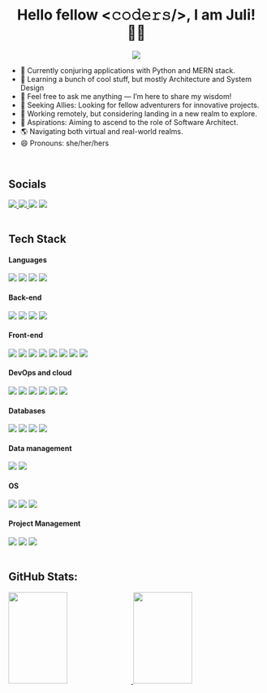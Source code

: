  <p align="center">
  <h1 align="center">Hello fellow <𝚌𝚘𝚍𝚎𝚛𝚜/>, I am Juli! 👋🏾</h1>
</p>

 <p align="center">
    <img src="https://readme-typing-svg.demolab.com/?lines=Full-Stack+Developer;Wizard+of+the+digital+realm!;Woman+who+loves+coding!&font=Rubik&center=true&width=440&height=45&color=9058FE&vCenter=true&pause=1000&size=30"/></a>
</p>

- 🔭 Currently conjuring applications with Python and MERN stack.
- 🌱 Learning a bunch of cool stuff, but mostly Architecture and System Design
- 💬 Feel free to ask me anything — I’m here to share my wisdom!
- 👯 Seeking Allies: Looking for fellow adventurers for innovative projects.
- 📍 Working remotely, but considering landing in a new realm to explore.
- 🎯 Aspirations: Aiming to ascend to the role of Software Architect.
- 🌎 Navigating both virtual and real-world realms.
- 😄 Pronouns: she/her/hers

<br>

## Socials

<div>   
  <a href="https://julianazacharias.github.io/" target="_blank"><img src="https://img.shields.io/badge/GitHub%20Pages-222222.svg?style=for-the-badge&logo=GitHub-Pages&logoColor=white">
  <a href="https://www.linkedin.com/in/juliana-z-a51a0111b/" target="_blank"><img src="https://img.shields.io/badge/-LinkedIn-%230077B5?style=for-the-badge&logo=linkedin&logoColor=white">
  <a href="https://julianazacharias.hashnode.dev/" target="_blank"><img src="https://img.shields.io/badge/Hashnode-2962FF?style=for-the-badge&logo=hashnode&logoColor=white"></a>
  <a href="https://hackernoon.com/u/julianazacharias" target="_blank"><img src="https://img.shields.io/badge/Hacker%20Noon-00FE00.svg?style=for-the-badge&logo=Hacker-Noon&logoColor=white"></a>
<div>

<br>
   
## Tech Stack

  <div> 
   <h4>Languages</h4>
   <div>   
    <a><img src="https://img.shields.io/badge/Python-3776AB.svg?style=for-the-badge&logo=Python&logoColor=white" target="_blank">
    <a><img src="https://img.shields.io/badge/JavaScript-F7DF1E.svg?style=for-the-badge&logo=JavaScript&logoColor=black" target="_blank">
    <a><img src="https://img.shields.io/badge/TypeScript-3178C6.svg?style=for-the-badge&logo=TypeScript&logoColor=white" target="_blank">
    <a><img src="https://img.shields.io/badge/C%20Sharp-239120.svg?style=for-the-badge&logo=C-Sharp&logoColor=white" target="_blank">
   </div>
   <h4>Back-end</h4>
   <div>   
    <a><img src="https://img.shields.io/badge/Flask-000000.svg?style=for-the-badge&logo=Flask&logoColor=white" target="_blank">
    <a><img src="https://img.shields.io/badge/FastAPI-009688.svg?style=for-the-badge&logo=FastAPI&logoColor=white">
    <a><img src="https://img.shields.io/badge/.NET-512BD4.svg?style=for-the-badge&logo=dotnet&logoColor=white" target="_blank">
    <a><img src="https://img.shields.io/badge/Node.js-5FA04E.svg?style=for-the-badge&logo=nodedotjs&logoColor=white" target="_blank">
   </div>
    <h4>Front-end</h4>
   <div>
    <a><img src="https://img.shields.io/badge/HTML5-E34F26.svg?style=for-the-badge&logo=HTML5&logoColor=white" target="_blank">
    <a><img src="https://img.shields.io/badge/CSS3-1572B6.svg?style=for-the-badge&logo=CSS3&logoColor=white" target="_blank">
    <a><img src="https://img.shields.io/badge/Sass-CC6699.svg?style=for-the-badge&logo=Sass&logoColor=white" target="_blank">    
    <a><img src="https://img.shields.io/badge/Bootstrap-7952B3.svg?style=for-the-badge&logo=Bootstrap&logoColor=white" target="_blank">
    <a><img src="https://img.shields.io/badge/Tailwind%20CSS-06B6D4.svg?style=for-the-badge&logo=Tailwind-CSS&logoColor=white">
    <a><img src="https://img.shields.io/badge/React-61DAFB.svg?style=for-the-badge&logo=React&logoColor=black" target="_blank">
    <a><img src="https://img.shields.io/badge/Next.js-000000.svg?style=for-the-badge&logo=nextdotjs&logoColor=white">
    <a><img src="https://img.shields.io/badge/Angular-DD0031.svg?style=for-the-badge&logo=Angular&logoColor=white" target="_blank">
   </div>
    <h4>DevOps and cloud</h4>
   <div>
    <a><img src="https://img.shields.io/badge/Git-F05032.svg?style=for-the-badge&logo=Git&logoColor=white" target="_blank">
    <a><img src="https://img.shields.io/badge/GitLab-FC6D26.svg?style=for-the-badge&logo=GitLab&logoColor=white" target="_blank">
    <a><img src="https://img.shields.io/badge/Docker-2496ED.svg?style=for-the-badge&logo=Docker&logoColor=white" target="_blank">
    <a><img src="https://img.shields.io/badge/Kubernetes-326CE5.svg?style=for-the-badge&logo=Kubernetes&logoColor=white" target="_blank">
    <a><img src="https://img.shields.io/badge/Google%20Cloud-4285F4.svg?style=for-the-badge&logo=Google-Cloud&logoColor=white" target="_blank">
    <a><img src="https://img.shields.io/badge/Amazon%20AWS-232F3E.svg?style=for-the-badge&logo=Amazon-AWS&logoColor=white" target="_blank">
   </div>
    <h4>Databases</h4>
   <div>
    <a><img src="https://img.shields.io/badge/PostgreSQL-4169E1.svg?style=for-the-badge&logo=PostgreSQL&logoColor=white" target="_blank">
    <a><img src="https://img.shields.io/badge/Microsoft%20SQL%20Server-CC2927.svg?style=for-the-badge&logo=Microsoft-SQL-Server&logoColor=white" target="_blank">
    <a><img src="https://img.shields.io/badge/MongoDB-47A248.svg?style=for-the-badge&logo=MongoDB&logoColor=white"> 
     <a><img src="https://img.shields.io/badge/Redis-DC382D.svg?style=for-the-badge&logo=Redis&logoColor=white" target="_blank"> 
   </div>
    <h4>Data management</h4>
   <div>
    <a><img src="https://img.shields.io/badge/NumPy-013243.svg?style=for-the-badge&logo=NumPy&logoColor=white" target="_blank">
    <a><img src="https://img.shields.io/badge/pandas-150458.svg?style=for-the-badge&logo=pandas&logoColor=white" target="_blank">
   </div>
    <h4>OS</h4>
   <div>
    <a><img src="https://img.shields.io/badge/Ubuntu-E95420.svg?style=for-the-badge&logo=Ubuntu&logoColor=white" target="_blank">
    <a><img src="https://img.shields.io/badge/Linux-FCC624.svg?style=for-the-badge&logo=Linux&logoColor=black" target="_blank">
    <a><img src="https://img.shields.io/badge/Windows-0078D4.svg?style=for-the-badge&logo=Windows&logoColor=white" target="_blank">
   </div>
    <h4>Project Management</h4>
   <div>
     <a><img src="https://img.shields.io/badge/Jira-0052CC.svg?style=for-the-badge&logo=Jira&logoColor=white" target="_blank">
     <a><img src="https://img.shields.io/badge/Miro-050038.svg?style=for-the-badge&logo=Miro&logoColor=white">
     <a><img src="https://img.shields.io/badge/Trello-0052CC.svg?style=for-the-badge&logo=Trello&logoColor=white">
   </div>
   <div>
    
   </div>
  <div>

  <br>

## GitHub Stats:

<div align="rigth">
  <a href="https://github.com/julianazacharias">
  <img width="48%" height="180em" src="https://github-readme-stats.vercel.app/api?username=julianazacharias&hide=stars,prs,issues,contribs&theme=nightowl&include_all_commits=true&count_private=true"/>
  <img width="48%" height="180em" src="https://github-readme-stats.vercel.app/api/top-langs/?username=julianazacharias&layout=compact&&hide_progress=true&theme=nightowl"/>
</div>


